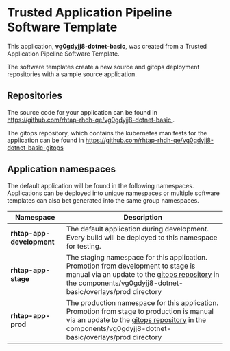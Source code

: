 # Trusted Application Pipeline Software Template

This application, **vg0gdyjj8-dotnet-basic**, was created from a Trusted Application Pipeline Software Template.

The software templates create a new source and gitops deployment repositories with a sample source application. 

## Repositories

The source code for your application can be found in [https://github.com/rhtap-rhdh-qe/vg0gdyjj8-dotnet-basic ](https://github.com/rhtap-rhdh-qe/vg0gdyjj8-dotnet-basic ).
 
The gitops repository, which contains the kubernetes manifests for the application can be found in 
[https://github.com/rhtap-rhdh-qe/vg0gdyjj8-dotnet-basic-gitops ](https://github.com/rhtap-rhdh-qe/vg0gdyjj8-dotnet-basic-gitops ) 

## Application namespaces 

The default application will be found in the following namespaces. Applications can be deployed into unique namespaces or multiple software templates can also bet generated into the same group namespaces.  

|  Namespace   |  Description   |  
| -------- | -------- |   
| **rhtap-app-development** | The default application during development. Every build will be deployed to this namespace for testing. | 
| **rhtap-app-stage** | The staging namespace for this application. Promotion from development to stage is manual via an update to the [gitops repository](https://github.com/rhtap-rhdh-qe/vg0gdyjj8-dotnet-basic-gitops ) in the components/vg0gdyjj8-dotnet-basic/overlays/prod directory |  
| **rhtap-app-prod** | The production namespace for this application. Promotion from stage to production is manual via an update to the [gitops repository](https://github.com/rhtap-rhdh-qe/vg0gdyjj8-dotnet-basic-gitops ) in the components/vg0gdyjj8-dotnet-basic/overlays/prod directory | 